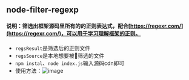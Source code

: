 ## node-filter-regexp
#### 说明：筛选出框架源码里所有的的正则表达式，配合[https://regexr.com/](https://regexr.com/)，可以用于学习理解框架的正则。
* `regsResult`是筛选后的正则文件
* `regsSource`是本地想要被筛选的文件
* `npm instal`、`node index.js`输入源码cdn即可
* 使用方法：![image](https://user-images.githubusercontent.com/9162319/35494237-30950a5c-04f4-11e8-9e57-c7b309fb7ab0.png)